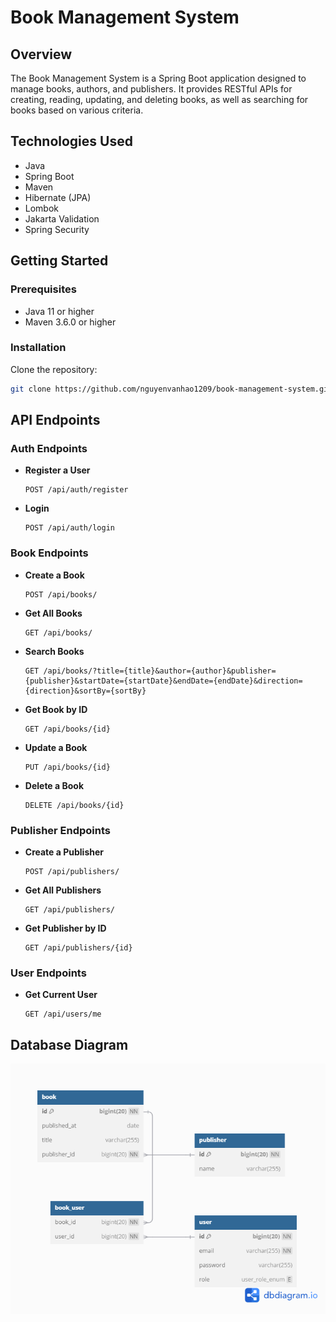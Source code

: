 # Book Management System

## Overview
The Book Management System is a Spring Boot application designed to manage books, authors, and publishers. It provides RESTful APIs for creating, reading, updating, and deleting books, as well as searching for books based on various criteria.

## Technologies Used
- Java
- Spring Boot
- Maven
- Hibernate (JPA)
- Lombok
- Jakarta Validation
- Spring Security

## Getting Started

### Prerequisites
- Java 11 or higher
- Maven 3.6.0 or higher

### Installation
Clone the repository:
   ```sh
   git clone https://github.com/nguyenvanhao1209/book-management-system.git
   ```
## API Endpoints

### Auth Endpoints
- **Register a User**
    ```http
    POST /api/auth/register
    ```
- **Login**
    ```http
    POST /api/auth/login
    ```

### Book Endpoints
- **Create a Book**
  ```http
  POST /api/books/
  ```
- **Get All Books**
  ```http
  GET /api/books/
  ```
- **Search Books**
    ```http
    GET /api/books/?title={title}&author={author}&publisher={publisher}&startDate={startDate}&endDate={endDate}&direction={direction}&sortBy={sortBy}
    ```
- **Get Book by ID**
    ```http
    GET /api/books/{id}
    ```
- **Update a Book**
    ```http
    PUT /api/books/{id}
    ```
- **Delete a Book**
    ```http
    DELETE /api/books/{id}
    ```
### Publisher Endpoints

- **Create a Publisher**
    ```http
    POST /api/publishers/
    ```
- **Get All Publishers**
    ```http
    GET /api/publishers/
    ```
- **Get Publisher by ID**
    ```http
    GET /api/publishers/{id}
    ```
### User Endpoints

- **Get Current User**
    ```http
    GET /api/users/me
    ```
## Database Diagram
![Database Diagram](
    db.png
)